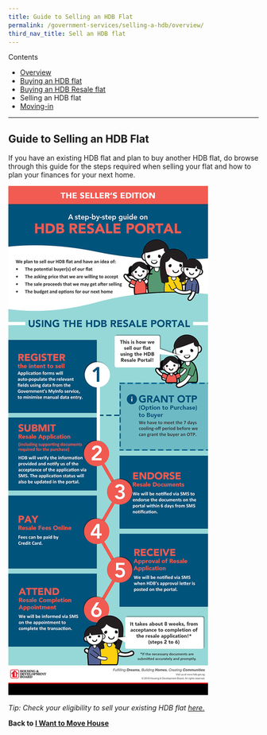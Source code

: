 ```yaml
---
title: Guide to Selling an HDB Flat
permalink: /government-services/selling-a-hdb/overview/
third_nav_title: Sell an HDB flat
---
```

Contents

- [Overview](/overview/v2/)
- [Buying an HDB flat](/government-services/buying-a-hdb/overview/)
- [Buying an HDB Resale flat](/government-services/buying-a-hdb-resale/overview/)
- Selling an HDB flat
- [Moving-in](/government-services/buying-a-hdb/move-in/)

---------------------------------------
## Guide to Selling an HDB Flat

If you have an existing HDB flat and plan to buy another HDB flat, do browse through this guide for the steps required when selling your flat and how to plan your finances for your next home. 

![HDB Resale Portal](/images/hdb-resale-portal.jpg)

*Tip: Check your eligibility to sell your existing HDB flat <a href="https://www.hdb.gov.sg/cs/infoweb/residential/selling-a-flat/eligibility" target="_blank">here.</a>*


**Back to [I Want to Move House](/government-services/move-house/overview/)**
